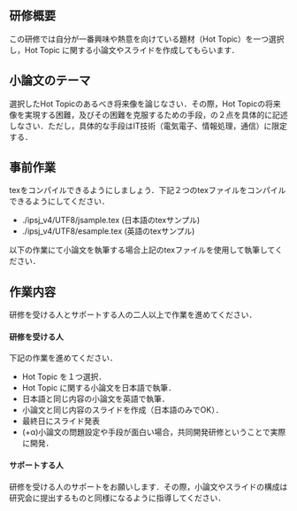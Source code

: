 ## 研修概要

この研修では自分が一番興味や熱意を向けている題材（Hot Topic）を一つ選択し，Hot Topic に関する小論文やスライドを作成してもらいます．

## 小論文のテーマ

選択したHot Topicのあるべき将来像を論じなさい．その際，Hot Topicの将来像を実現する困難，及びその困難を克服するための手段，の２点を具体的に記述しなさい．ただし，具体的な手段はIT技術（電気電子、情報処理，通信）に限定する．


## 事前作業

texをコンパイルできるようにしましょう．下記２つのtexファイルをコンパイルできるようにしてください．

- ./ipsj_v4/UTF8/jsample.tex (日本語のtexサンプル)
- ./ipsj_v4/UTF8/esample.tex (英語のtexサンプル)

以下の作業にて小論文を執筆する場合上記のtexファイルを使用して執筆してください．

## 作業内容

研修を受ける人とサポートする人の二人以上で作業を進めてください．

#### 研修を受ける人

下記の作業を進めてください．

- Hot Topic を１つ選択．
- Hot Topic に関する小論文を日本語で執筆．
- 日本語と同じ内容の小論文を英語で執筆．
- 小論文と同じ内容のスライドを作成（日本語のみでOK）．
- 最終日にスライド発表
- (+α)小論文の問題設定や手段が面白い場合，共同開発研修ということで実際に開発．

#### サポートする人

研修を受ける人のサポートをお願いします．その際，小論文やスライドの構成は研究会に提出するものと同様になるように指導してください．
